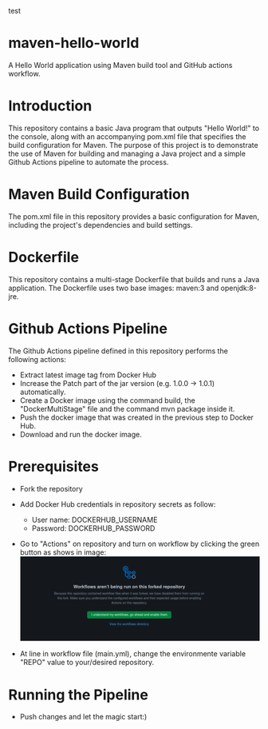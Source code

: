 test
#  maven-hello-world

A Hello World application using Maven build tool and GitHub actions workflow.

#  Introduction

This repository contains a basic Java program that outputs "Hello World!" to the console, along with an accompanying pom.xml file that specifies the build configuration for Maven. The purpose of this project is to demonstrate the use of Maven for building and managing a Java project and a simple Github Actions pipeline to automate the process.


#  Maven Build Configuration

The pom.xml file in this repository provides a basic configuration for Maven, including the project's dependencies and build settings.

#  Dockerfile

This repository contains a multi-stage Dockerfile that builds and runs a Java application. The Dockerfile uses two base images: maven:3 and openjdk:8-jre.


#  Github Actions Pipeline

The Github Actions pipeline defined in this repository performs the following actions:

- Extract latest image tag from Docker Hub
- Increase the Patch part of the jar version (e.g. 1.0.0 -> 1.0.1) automatically.
- Create a Docker image using the command build, the "DockerMultiStage" file and the command mvn package inside it.
- Push the docker image that was created in the previous step to Docker Hub.
- Download and run the docker image.

#  Prerequisites

- Fork the repository
- Add Docker Hub credentials in repository secrets as follow:
    - User name: DOCKERHUB_USERNAME
    - Password: DOCKERHUB_PASSWORD
- Go to "Actions" on repository and turn on workflow by clicking the green button as shows in image:
![Screenshot](images/workflowimg.png)

- At line in workflow file (main.yml), change the environmente variable "REPO" value to your/desired repository.

#  Running the Pipeline
- Push changes and let the magic start:)

